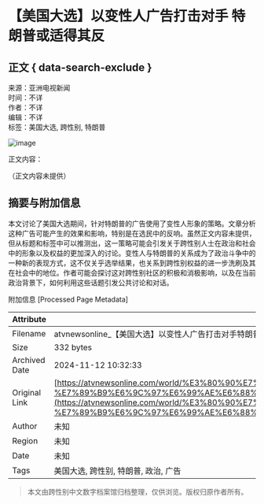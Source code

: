 # 【美国大选】以变性人广告打击对手 特朗普或适得其反

## 正文 { data-search-exclude }


来源：亚洲电视新闻  
时间：不详  
作者：不详  
编辑：不详  
标签：美国大选, 跨性别, 特朗普

![image](https://www.facebook.com/tr?id=1597951911044733&ev=PageView&noscript=1)

正文内容：

（正文内容未提供）

## 摘要与附加信息

<!-- tcd_abstract -->
本文讨论了美国大选期间，针对特朗普的广告使用了变性人形象的策略。文章分析这种广告可能产生的效果和影响，特别是在选民中的反响。虽然正文内容未提供，但从标题和标签中可以推测出，这一策略可能会引发关于跨性别人士在政治和社会中的形象以及权益的更加深入的讨论。变性人与特朗普的关系成为了政治斗争中的一种新的表现方式，这不仅关乎选举结果，也关系到跨性别权益的进一步洗刷及其在社会中的地位。作者可能会探讨这对跨性别社区的积极和消极影响，以及在当前政治背景下，如何利用这些话题引发公共讨论和对话。
<!-- tcd_abstract_end -->

附加信息 [Processed Page Metadata]

| Attribute       | Value                                  |
|-----------------|----------------------------------------|
| Filename        | atvnewsonline_【美国大选】以变性人广告打击对手特朗普或适得其反_-_亚洲电视新闻.md                             |
| Size            | 332 bytes                           |
| Archived Date   | 2024-11-12 10:32:33                             |
| Original Link   | [https://atvnewsonline.com/world/%E3%80%90%E7%BE%8E%E5%9B%BD%E5%A4%A7%E9%80%89%E3%80%91%E4%BB%A5%E5%8F%98%E6%80%A7%E4%BA%BA%E5%B9%BF%E5%91%8A%E6%89%93%E5%87%BB%E5%AF%B9%E6%89%8B-%E7%89%B9%E6%9C%97%E6%99%AE%E6%88%96%E9%80%82%E5%BE%97/](https://atvnewsonline.com/world/%E3%80%90%E7%BE%8E%E5%9B%BD%E5%A4%A7%E9%80%89%E3%80%91%E4%BB%A5%E5%8F%98%E6%80%A7%E4%BA%BA%E5%B9%BF%E5%91%8A%E6%89%93%E5%87%BB%E5%AF%B9%E6%89%8B-%E7%89%B9%E6%9C%97%E6%99%AE%E6%88%96%E9%80%82%E5%BE%97/)                       |
| Author          | 未知                               |
| Region          | 未知                               |
| Date            | 未知                                 |
| Tags            | 美国大选, 跨性别, 特朗普, 政治, 广告                                 |
>
> 本文由跨性别中文数字档案馆归档整理，仅供浏览。版权归原作者所有。
>